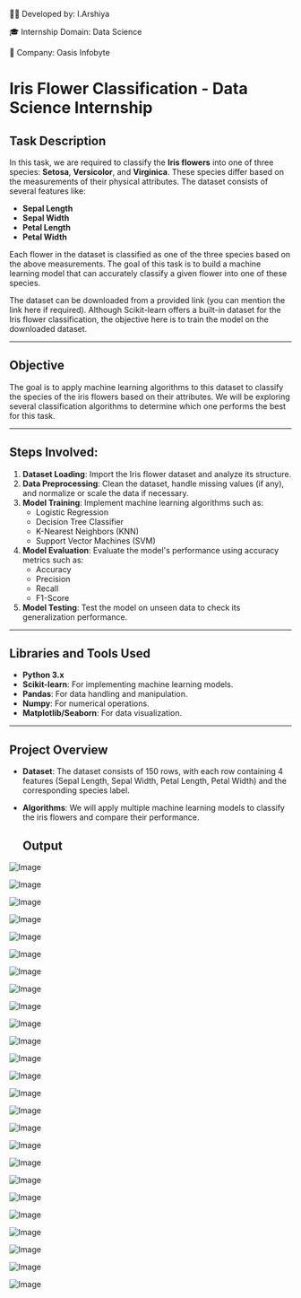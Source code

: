 👩‍💻 Developed by: I.Arshiya

🎓 Internship Domain: Data Science

🏢 Company: Oasis Infobyte

# Iris Flower Classification - Data Science Internship

## Task Description

In this task, we are required to classify the **Iris flowers** into one of three species: **Setosa**, **Versicolor**, and **Virginica**. These species differ based on the measurements of their physical attributes. The dataset consists of several features like:

- **Sepal Length**
- **Sepal Width**
- **Petal Length**
- **Petal Width**

Each flower in the dataset is classified as one of the three species based on the above measurements. The goal of this task is to build a machine learning model that can accurately classify a given flower into one of these species.

The dataset can be downloaded from a provided link (you can mention the link here if required). Although Scikit-learn offers a built-in dataset for the Iris flower classification, the objective here is to train the model on the downloaded dataset.

---

## Objective

The goal is to apply machine learning algorithms to this dataset to classify the species of the iris flowers based on their attributes. We will be exploring several classification algorithms to determine which one performs the best for this task.

---

## Steps Involved:

1. **Dataset Loading**: Import the Iris flower dataset and analyze its structure.
2. **Data Preprocessing**: Clean the dataset, handle missing values (if any), and normalize or scale the data if necessary.
3. **Model Training**: Implement machine learning algorithms such as:
   - Logistic Regression
   - Decision Tree Classifier
   - K-Nearest Neighbors (KNN)
   - Support Vector Machines (SVM)
4. **Model Evaluation**: Evaluate the model's performance using accuracy metrics such as:
   - Accuracy
   - Precision
   - Recall
   - F1-Score
5. **Model Testing**: Test the model on unseen data to check its generalization performance.

---

## Libraries and Tools Used

- **Python 3.x**
- **Scikit-learn**: For implementing machine learning models.
- **Pandas**: For data handling and manipulation.
- **Numpy**: For numerical operations.
- **Matplotlib/Seaborn**: For data visualization.

---

## Project Overview

- **Dataset**: The dataset consists of 150 rows, with each row containing 4 features (Sepal Length, Sepal Width, Petal Length, Petal Width) and the corresponding species label.
- **Algorithms**: We will apply multiple machine learning models to classify the iris flowers and compare their performance.

  ## Output
  






![Image](https://github.com/user-attachments/assets/c89a2d35-cd3b-476b-8370-d1ceb000f9e5)

![Image](https://github.com/user-attachments/assets/4db72ed8-fb29-48bd-abdf-32a2d0f7d43d)

![Image](https://github.com/user-attachments/assets/99a3594b-44b2-4ef6-9b1e-5082a44ed79b)

![Image](https://github.com/user-attachments/assets/826e0299-32b7-46a7-ac09-01fe645301ad)

![Image](https://github.com/user-attachments/assets/d0289e73-9491-4c9a-b5fb-4c14b2dd09c9)

![Image](https://github.com/user-attachments/assets/1892c66e-85e8-4f9c-9b7d-e83ee24d73ea)

![Image](https://github.com/user-attachments/assets/76e08961-feab-49bb-bc36-dd3ff6ebf899)

![Image](https://github.com/user-attachments/assets/2a866a19-dbd1-4d23-8769-4c2ab43d2dc7)

![Image](https://github.com/user-attachments/assets/6516cde1-b961-4262-b981-71faeec320de)

![Image](https://github.com/user-attachments/assets/1f045e40-3bae-40ee-ac5e-2d46113ba504)

![Image](https://github.com/user-attachments/assets/2ddacaad-49f6-4545-980f-213ea6585de4)

![Image](https://github.com/user-attachments/assets/deec7335-0b5f-4e84-a302-094b7f6f3eb7)

![Image](https://github.com/user-attachments/assets/e89d9352-cab9-4dd3-ab5b-bca8eac39965)

![Image](https://github.com/user-attachments/assets/4f55c6db-ed4b-48e3-a045-adb288924394)

![Image](https://github.com/user-attachments/assets/f769945c-fbb5-419b-8790-116fb59d5e5f)

![Image](https://github.com/user-attachments/assets/be4f7b78-145f-4f08-9b05-35a3c93c0190)

![Image](https://github.com/user-attachments/assets/7f0e3e26-c885-4ece-9585-fd1c21343901)

![Image](https://github.com/user-attachments/assets/429fd9ed-3499-48d1-b692-713869a5e638)

![Image](https://github.com/user-attachments/assets/5d293b5d-89ae-47f4-be41-e1c6b03afea1)

![Image](https://github.com/user-attachments/assets/8c63f64f-0c1b-4d30-9408-8efeffdc238e)

![Image](https://github.com/user-attachments/assets/95ff94b8-8677-4349-b316-4cf41a708cac)

![Image](https://github.com/user-attachments/assets/b79d0a6b-abae-4ffa-867b-e34b0aaa43ce)

![Image](https://github.com/user-attachments/assets/9302c207-a350-4027-b011-18d668b16bcb)

![Image](https://github.com/user-attachments/assets/13cfcf32-256f-4bf9-841a-caf37eef7103)

![Image](https://github.com/user-attachments/assets/3cb4c1bb-a47c-4fc6-a5f2-67f5f67c180e)




